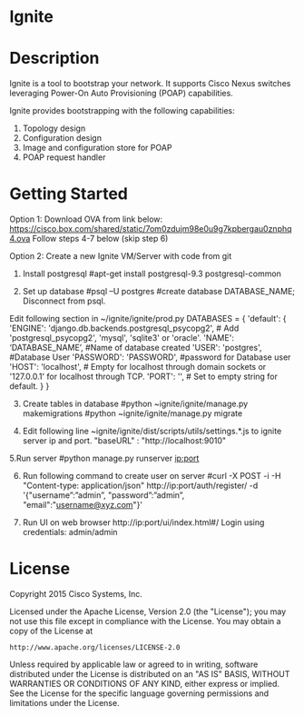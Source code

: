 # Ignite

# Description

Ignite is a tool to bootstrap your network. It supports Cisco Nexus switches leveraging Power-On Auto Provisioning (POAP) capabilities.

Ignite provides bootstrapping with the following capabilities:
1. Topology design
2. Configuration design
3. Image and configuration store for POAP
4. POAP request handler

# Getting Started

Option 1: Download OVA from link below:
https://cisco.box.com/shared/static/7om0zdujm98e0u9g7kpbergau0znphq4.ova
Follow steps 4-7 below (skip step 6)

Option 2: Create a new Ignite VM/Server with code from git
1. Install postgresql
#apt-get install postgresql-9.3 postgresql-common

2. Set up database
#psql  –U postgres
#create database  DATABASE_NAME;
Disconnect from psql.

Edit  following section in ~/ignite/ignite/prod.py
DATABASES = {
    'default': {
        'ENGINE': 'django.db.backends.postgresql_psycopg2', # Add 'postgresql_psycopg2', 'mysql', 'sqlite3' or 'oracle'.
        'NAME': ‘DATABASE_NAME’,                  #Name of database created
        'USER': 'postgres',                       #Database User
        'PASSWORD': 'PASSWORD',                   #password for Database user
        'HOST': 'localhost',                      # Empty for localhost through domain sockets or           '127.0.0.1' for localhost through TCP.
        'PORT': '',                      # Set to empty string for default.
    }
}

3. Create tables in database
#python ~ignite/ignite/manage.py makemigrations
#python ~ignite/ignite/manage.py migrate

4. Edit following line ~ignite/ignite/dist/scripts/utils/settings.*.js to ignite server ip and port.
"baseURL" : "http://localhost:9010"

5.Run server
#python manage.py runserver <ip:port>

6. Run following command to create user on server
#curl -X POST -i -H "Content-type: application/json" http://ip:port/auth/register/  -d '{"username”:”admin”, "password”:”admin”, "email":"username@xyz.com"}'

7. Run UI on web browser
http://ip:port/ui/index.html#/
Login using credentials: admin/admin

# License

Copyright 2015 Cisco Systems, Inc.

Licensed under the Apache License, Version 2.0 (the "License");
you may not use this file except in compliance with the License.
You may obtain a copy of the License at

    http://www.apache.org/licenses/LICENSE-2.0

Unless required by applicable law or agreed to in writing, software
distributed under the License is distributed on an "AS IS" BASIS,
WITHOUT WARRANTIES OR CONDITIONS OF ANY KIND, either express or implied.
See the License for the specific language governing permissions and
limitations under the License.
